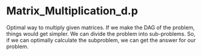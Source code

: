 # Matrix_Multiplication_d.p
Optimal way to multiply given matrices. 
If we make the DAG of the problem, things would get simpler. We can divide the problem into sub-problems.
So, if we can optimally calculate the subproblem, we can get the answer for our problem.

